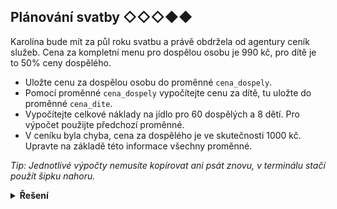 ## Plánování svatby ◇◇◇◆◆

Karolína bude mít za půl roku svatbu a právě obdržela od agentury ceník služeb. Cena za kompletní menu pro dospělou
osobu je 990 kč, pro dítě je to 50% ceny dospělého.

- Uložte cenu za dospělou osobu do proměnné `cena_dospely`.
- Pomocí proměnné `cena_dospely` vypočítejte cenu za dítě, tu uložte do proměnné `cena_dite`.
- Vypočítejte celkové náklady na jídlo pro 60 dospělých a 8 dětí. Pro výpočet použijte předchozí proměnné.
- V ceníku byla chyba, cena za dospělého je ve skutečnosti 1000 kč. Upravte na základě této informace všechny proměnné.

*Tip: Jednotlivé výpočty nemusíte kopírovat ani psát znovu, v terminálu stačí použít šipku nahoru.*

<details>
<summary><b>Řešení</b></summary>


```python
cena_dospely = 990
cena_dite = cena_dospely * 0.5
naklady = 60 * cena_dospely + 8 * cena_dite

cena_dospely = 1000
cena_dite = cena_dospely * 0.5
naklady = 60 * cena_dospely + 8 * cena_dite
```

</details>
